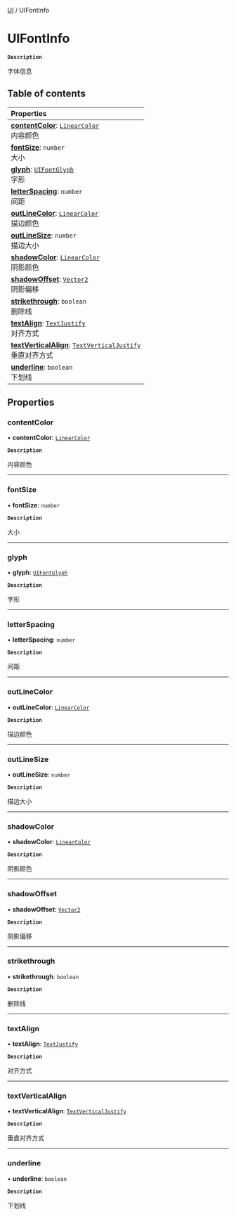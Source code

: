 [UI](../modules/UI.UI.md) / UIFontInfo

# UIFontInfo <Badge type="tip" text="Class" />

**`Description`**

字体信息

## Table of contents

| Properties                                                                                                                                       |
| :----------------------------------------------------------------------------------------------------------------------------------------------- |
| **[contentColor](UI.UI.UIFontInfo.md#contentcolor)**: [`LinearColor`](Type.Type.LinearColor.md) <br> 内容颜色                                    |
| **[fontSize](UI.UI.UIFontInfo.md#fontsize)**: `number` <br> 大小                                                                                 |
| **[glyph](UI.UI.UIFontInfo.md#glyph)**: [`UIFontGlyph`](../enums/UI.UI.UIFontGlyph.md) <br> 字形                                                 |
| **[letterSpacing](UI.UI.UIFontInfo.md#letterspacing)**: `number` <br> 间距                                                                       |
| **[outLineColor](UI.UI.UIFontInfo.md#outlinecolor)**: [`LinearColor`](Type.Type.LinearColor.md) <br> 描边颜色                                    |
| **[outLineSize](UI.UI.UIFontInfo.md#outlinesize)**: `number` <br> 描边大小                                                                       |
| **[shadowColor](UI.UI.UIFontInfo.md#shadowcolor)**: [`LinearColor`](Type.Type.LinearColor.md) <br> 阴影颜色                                      |
| **[shadowOffset](UI.UI.UIFontInfo.md#shadowoffset)**: [`Vector2`](Type.Type.Vector2.md) <br> 阴影偏移                                            |
| **[strikethrough](UI.UI.UIFontInfo.md#strikethrough)**: `boolean` <br> 删除线                                                                    |
| **[textAlign](UI.UI.UIFontInfo.md#textalign)**: [`TextJustify`](../enums/UI.UI.TextJustify.md) <br> 对齐方式                                     |
| **[textVerticalAlign](UI.UI.UIFontInfo.md#textverticalalign)**: [`TextVerticalJustify`](../enums/UI.UI.TextVerticalJustify.md) <br> 垂直对齐方式 |
| **[underline](UI.UI.UIFontInfo.md#underline)**: `boolean` <br> 下划线                                                                            |

## Properties

### contentColor

• **contentColor**: [`LinearColor`](Type.Type.LinearColor.md)

**`Description`**

内容颜色

---

### fontSize

• **fontSize**: `number`

**`Description`**

大小

---

### glyph

• **glyph**: [`UIFontGlyph`](../enums/UI.UI.UIFontGlyph.md)

**`Description`**

字形

---

### letterSpacing

• **letterSpacing**: `number`

**`Description`**

间距

---

### outLineColor

• **outLineColor**: [`LinearColor`](Type.Type.LinearColor.md)

**`Description`**

描边颜色

---

### outLineSize

• **outLineSize**: `number`

**`Description`**

描边大小

---

### shadowColor

• **shadowColor**: [`LinearColor`](Type.Type.LinearColor.md)

**`Description`**

阴影颜色

---

### shadowOffset

• **shadowOffset**: [`Vector2`](Type.Type.Vector2.md)

**`Description`**

阴影偏移

---

### strikethrough

• **strikethrough**: `boolean`

**`Description`**

删除线

---

### textAlign

• **textAlign**: [`TextJustify`](../enums/UI.UI.TextJustify.md)

**`Description`**

对齐方式

---

### textVerticalAlign

• **textVerticalAlign**: [`TextVerticalJustify`](../enums/UI.UI.TextVerticalJustify.md)

**`Description`**

垂直对齐方式

---

### underline

• **underline**: `boolean`

**`Description`**

下划线
